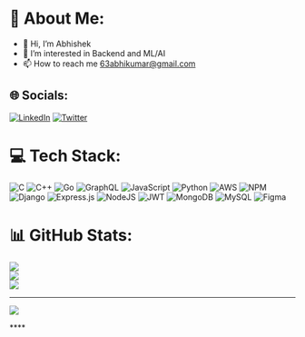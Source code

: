 # 💫 About Me:
- 👋 Hi, I’m Abhishek
- 👀 I’m interested in Backend and ML/AI
- 📫 How to reach me 63abhikumar@gmail.com

<!---
abhikumar63/abhikumar63 is a ✨ special ✨ repository because its `README.md` (this file) appears on your GitHub profile.
You can click the Preview link to take a look at your changes.


🔭 I’m currently working on Stock Price Predictor<br>👯 I’m looking to collaborate on Backend Projects<br>🤝 I’m looking for help with <br>🌱 I’m currently learning go<br>💬 Ask me about<br>⚡ Fun fact
--->


## 🌐 Socials:
[![LinkedIn](https://img.shields.io/badge/LinkedIn-%230077B5.svg?logo=linkedin&logoColor=white)](https://linkedin.com/in/abhishek-kumar-4891b91b3/) [![Twitter](https://img.shields.io/badge/Twitter-%231DA1F2.svg?logo=Twitter&logoColor=white)](https://twitter.com/abhikumar63) 

# 💻 Tech Stack:
![C](https://img.shields.io/badge/c-%2300599C.svg?style=for-the-badge&logo=c&logoColor=white) ![C++](https://img.shields.io/badge/c++-%2300599C.svg?style=for-the-badge&logo=c%2B%2B&logoColor=white) ![Go](https://img.shields.io/badge/go-%2300ADD8.svg?style=for-the-badge&logo=go&logoColor=white) ![GraphQL](https://img.shields.io/badge/-GraphQL-E10098?style=for-the-badge&logo=graphql&logoColor=white) ![JavaScript](https://img.shields.io/badge/javascript-%23323330.svg?style=for-the-badge&logo=javascript&logoColor=%23F7DF1E) ![Python](https://img.shields.io/badge/python-3670A0?style=for-the-badge&logo=python&logoColor=ffdd54) ![AWS](https://img.shields.io/badge/AWS-%23FF9900.svg?style=for-the-badge&logo=amazon-aws&logoColor=white) ![NPM](https://img.shields.io/badge/NPM-%23000000.svg?style=for-the-badge&logo=npm&logoColor=white) ![Django](https://img.shields.io/badge/django-%23092E20.svg?style=for-the-badge&logo=django&logoColor=white) ![Express.js](https://img.shields.io/badge/express.js-%23404d59.svg?style=for-the-badge&logo=express&logoColor=%2361DAFB) ![NodeJS](https://img.shields.io/badge/node.js-6DA55F?style=for-the-badge&logo=node.js&logoColor=white) ![JWT](https://img.shields.io/badge/JWT-black?style=for-the-badge&logo=JSON%20web%20tokens) ![MongoDB](https://img.shields.io/badge/MongoDB-%234ea94b.svg?style=for-the-badge&logo=mongodb&logoColor=white) ![MySQL](https://img.shields.io/badge/mysql-%2300f.svg?style=for-the-badge&logo=mysql&logoColor=white) 	![Figma](https://img.shields.io/badge/figma-%23F24E1E.svg?style=for-the-badge&logo=figma&logoColor=white)
# 📊 GitHub Stats:
![](https://github-readme-stats.vercel.app/api?username=abhikumar63&theme=gruvbox&hide_border=false&include_all_commits=false&count_private=false)<br/>
![](https://github-readme-streak-stats.herokuapp.com/?user=abhikumar63&theme=gruvbox&hide_border=false)<br/>
![](https://github-readme-stats.vercel.app/api/top-langs/?username=abhikumar63&theme=gruvbox&hide_border=false&include_all_commits=false&count_private=false&layout=compact)

---
[![](https://visitcount.itsvg.in/api?id=abhikumar63&icon=0&color=9)](https://visitcount.itsvg.in)

<!-- Proudly created with GPRM ( https://gprm.itsvg.in ) -->****
